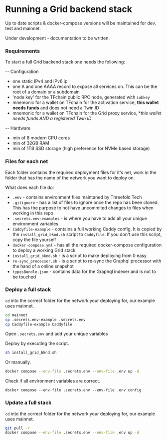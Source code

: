 # Running a Grid backend stack

Up to date scripts & docker-compose versions will be maintained for dev, test and mainnet.

Under development - documentation to be written.

### Requirements

To start a full Grid backend stack one needs the following:

-- Configuration
- one static IPv4 and IPv6 ip
- one A and one AAAA record to expose all services on. This can be the root of a domain or a subdomain
- 'node key' for the TFchain public RPC node, generated with `subkey`
- mnemonic for a wallet on TFchain for the activation service, **this wallet needs funds** and does not need a Twin ID
- mnemonic for a wallet on TFchain for the Grid proxy service, **this wallet needs funds AND a registered Twin ID*

-- Hardware
- min of 8 modern CPU cores
- min of 32GB RAM
- min of 1TB SSD storage (high preference for NVMe based storage)


### Files for each net

Each folder contains the required deployment files for it's net, work in the folder that has the name of the network you want to deploy on.

What does each file do:
- `.env` - contains environment files maintaned by Threefold Tech
- `.gitignore` - has a list of files to ignore once the repo has been cloned. This has the purpose to not have uncommited changes to files when working in this repo
- `.secrets.env-examples` - is where you have to add all your unique environment variables
- `Caddyfile-example` - contains a full working Caddy config. It is copied by the `install_grid_bknd.sh` script to `Caddyfile`. If you don't use this script, copy the file yourself
- `docker-compose.yml` - has all the required docker-compose configuration to deploy a working Grid stack
- `install_grid_bknd.sh` - is a script to make deploying from 0 easy
- `re-sync_processor.sh` - is a script to re-sync the Graphql processor with the hand of a online snapshot
- `typesBundle.json` - contains data for the Graphql indexer and is not to be touched


### Deploy a full stack

`cd` into the correct folder for the network your deploying for, our example uses mainnet.

```sh
cd mainnet
cp .secrets.env-example .secrets.env
cp Caddyfile-example Caddyfile
```

Open `.secrets.env` and add your unique variables

Deploy by executing the script.

```sh
sh install_grid_bknd.sh
```

Or manually.

```sh
docker compose --env-file .secrets.env --env-file .env up -d
```

Check if all environment variables are correct.

```
docker compose --env-file .secrets.env --env-file .env config
```

### Update a full stack

`cd` into the correct folder for the network your deploying for, our example uses mainnet.

```sh
git pull -r
docker compose --env-file .secrets.env --env-file .env up -d
```

